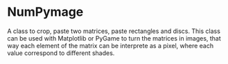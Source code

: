# NumPymage
A class to crop, paste two matrices, paste rectangles and discs. This class can be used with Matplotlib or PyGame to turn the matrices in images, that way each element of the matrix can be interprete as a pixel, where each value correspond to different shades.
